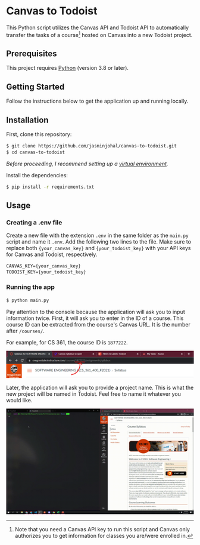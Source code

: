 # Canvas to Todoist

This Python script utilizes the Canvas API and Todoist API to automatically transfer the tasks of a course[^1] hosted on Canvas into a new Todoist project.

[^1]: Note that you need a Canvas API key to run this script and Canvas only authorizes you to get information for classes you are/were enrolled in.

## Prerequisites

This project requires [Python](https://www.python.org/downloads/) (version 3.8 or later).

## Getting Started

Follow the instructions below to get the application up and running locally.

## Installation

First, clone this repository:

```sh
$ git clone https://github.com/jasminjohal/canvas-to-todoist.git
$ cd canvas-to-todoist
```

_Before proceeding, I recommend setting up a [virtual environment](https://docs.python.org/3/library/venv.html)._

Install the dependencies:

```sh
$ pip install -r requirements.txt
```

## Usage

### Creating a .env file

Create a new file with the extension `.env` in the same folder as the `main.py` script and name it `.env`.
Add the following two lines to the file. Make sure to replace both `{your_canvas_key}` and `{your_todoist_key}` with your API keys for Canvas and Todoist, respectively.

```
CANVAS_KEY={your_canvas_key}
TODOIST_KEY={your_todoist_key}
```

### Running the app

```sh
$ python main.py
```

Pay attention to the console because the application will ask you to input information twice. First, it will ask you to enter in the ID of a course. This course ID can be extracted from the course's Canvas URL. It is the number after `/courses/`.

For example, for CS 361, the course ID is `1877222`.

![Where to find course ID](img/course_id.png)

Later, the application will ask you to provide a project name. This is what the new project will be named in Todoist. Feel free to name it whatever you would like.

![App demo](img/demo.gif)
